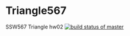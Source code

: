 # Triangle567
SSW567 Triangle hw02
[![build status of master](https://travis-ci.com/github/hygithub3901/Triangle567)](https://travis-ci.org/hygithub3901/Triangle567)
